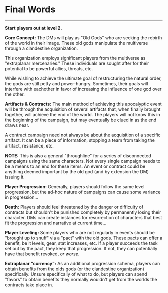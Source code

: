 # Final Words
___
**Start players out at level 2.**

**Core Concept:** 
The DMs will play as "Old Gods" who are seeking the rebirth of the world in their image. These old gods manipulate the multiverse through a clandestine organization.

This organization employs significant players from the multiverse as "extraplanar mercenaries." These individuals are sought after for their potential to be powerful allies, threats, etc. 

While wishing to achieve the ultimate goal of restructuring the natural order, the gods are still petty and power-hungry. Sometimes, their goals will interfere with eachother in favor of increasing the influence of one god over the other. 

**Artifacts & Contracts:**
The main method of achieving this apocalyptic event will be through the acquisition of several artifacts that, when finally brought together, will achieve the end of the world. The players will not know this in the beginning of the campaign, but may eventually be clued in as the end draws near.

A contract campaign need not always be about the acquisition of a specific artifact. It can be a piece of information, stopping a team from taking the artifact, resistance, etc.

**NOTE:** This is also a general "throughline" for a series of disconnected campaigns using the same characters. Not every single campaign needs to be a means to an end for these items. An event or contract could be anything deemed important by the old god (and by extension the DM) issuing it.

**Player Progression:**
Generally, players should follow the same level progression, but the ad-hoc nature of campaigns can cause some variance in progression...

**Death:** Players should feel threatened by the danger or difficulty of contracts but shouldn't be punished completely by permanently losing their character. DMs can create instances for resurrection of characters that best fit the progression and narrative at current time...

**Player Leveling:** Some players who are not regularly in events should be "brought up to snuff" via a "pact" with the old gods. These pacts can offer a benefit, be it levels, gear, stat increases, etc. If a player succeeds the task set out by the pact, they keep that progression. If not, they can potentially have that benefit revoked, *or worse*.

**Extraplanar "currency":** As an additional progression schema, players can obtain benefits from the olds gods (or the clandestine organization) specifically. Unsure specifically of what to do, but players can spend "favors" to obtain benefits they normally wouldn't get from the worlds the contracts take place in.
